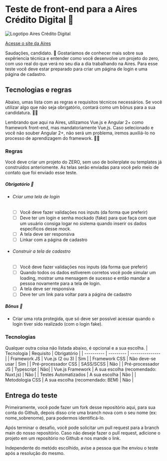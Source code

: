
# Teste de front-end para a Aires Crédito Digital 💸

![Logotipo Aires Crédito Digital](https://www.airesdigital.com.br/_nuxt/img/aires-logo-blue.031b66e.svg)

[Acesse o site da Aires](https://www.airesdigital.com.br)

Saudações, candidato. 🖖
Gostariamos de conhecer mais sobre sua expêriencia técnica e entender como você desenvolve um projeto do zero, com uso real do que verá no seu dia a dia trabalhando na Aires. Para esse teste você deve estar preparado para criar um página de login e uma página de cadastro.

## Tecnologias e regras
 
 Abaixo, umas lista com as regras e requisitos técnicos necessários.
 Se você utilizar algo que não seja obrigatório, contará como um bônus para a sua candidatura. 👏👏
 
 Lembrando que aqui na Aires, utilizamos Vue.js e Angular 2+ como framework front-end, mas mandatoriamente Vue.js. Caso selecionado e você não souber Angular 2+, não será um problema, iremos auxiliá-lo no processo de aprendizagem do framework. 🤝🤓

### Regras
Você deve criar um projeto do ZERO, sem uso de boilerplate ou templates já construidos anteriomente.
As telas serão enviadas para você pelo meio de contato que foi enviado esse teste.
 
##### Obrigatório  💪
   - ###### Criar uma tela de login
     - [ ] Você deve fazer validações nos inputs (da forma que preferir)
     - [ ] Deve ter um login e senha mockado (fake) para que faça com que um usuário consiga logar no sistema quando inserir os dados especificos desse mock.
     - [ ] A tela deve ser responsiva
     - [ ] Linkar com a página de cadastro
     
   - ###### Construir a tela de cadastro
  
      - [ ] Você deve fazer validações nos inputs (da forma que preferir)
      - [ ] Quando todos os dados estiverem corretos você pode simular um loading, mostrar uma mensagem de sucesso e então mandar a pessoa novamente para a tela de login.
      - [ ] A tela deve ser responsiva
      - [ ] Deve ter um link para voltar para a página de cadastro

##### Bônus 👀

- Criar uma rota protegida, que só deve ser possível acessar quando o login tiver sido realizado (com o login fake). 

### Tecnologias
Qualquer outra coisa não listada abaixo, é opcional e a sua escolha.
| Tecnologia | Requisito |  Obrigatório |
| ---------- | --------- |  --------------- |
| Framework JS | Vue.js (2 ou 3) | Sim |
| Framework CSS | Não deve-se usar | Sim |
| Pré-processador CSS | SASS/SCSS | Não |
| Pré-processador JS | Typescript | Não|
| Vue.js Framework | A sua escolha (recomendado: Nuxt.js) | Não |
| Testes Automatizados | A sua escolha | Não |
| Metodologia CSS | A sua escolha (recomendado: BEM) | Não |

## Entrega do teste
Primeiramente, você pode fazer um fork desse repositório aqui, para sua conta do Github, depois disso crie uma branch nova com o seu nome (ex: nome_sobrenome), para podermos identificá-lo.

Após terminar o desafio, você pode solicitar um pull request para a branch main do nosso repositório. Caso não deseje fazer o pull request, adicione o projeto em um repositório  no Github e nos mande o link.

Independente do metódo escolhido, avise a pessoa que lhe enviou o teste após a resolução do mesmo.


